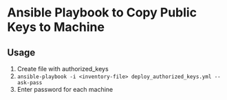 # Ansible Playbook to Copy Public Keys to Machine

## Usage

1. Create file with authorized_keys
2. `ansible-playbook -i <inventory-file> deploy_authorized_keys.yml --ask-pass  `
3. Enter password for each machine
